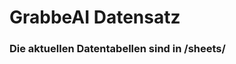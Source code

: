 















































































































































































































































































































































































































































































# GrabbeAI Datensatz





### Die aktuellen Datentabellen sind in /sheets/



